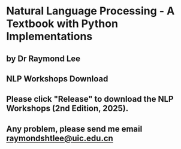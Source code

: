 # Natural Language Processing - A Textbook with Python Implementations
## by Dr Raymond Lee
## NLP Workshops Download 
## Please click "Release" to download the NLP Workshops (2nd Edition, 2025).
## Any problem, please send me email raymondshtlee@uic.edu.cn
